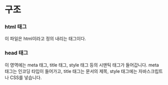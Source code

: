 # 구조

### html 태그

이 파일은 html이라고 정의 내리는 태그이다.

### head 태그

이 영역에는 meta 태그, title 태그, style 태그 등의 시맨틱 태그가 들어갑니다. meta 태그는 인코딩 타입이 들어가고, title 태그는 문서의 제목, style 태그에는 자바스크립트나 CSS를 넣습니다.
